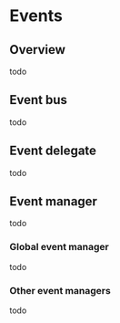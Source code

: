 # **Events**

## Overview
todo

## Event bus
todo

## Event delegate
todo

## Event manager
todo

### Global event manager
todo

### Other event managers
todo
